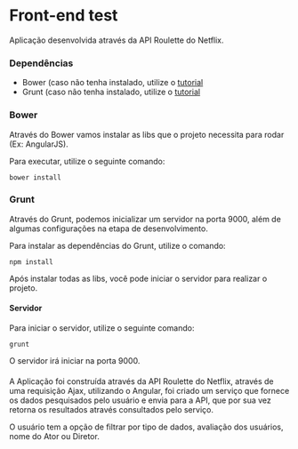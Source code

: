 Front-end test
==============

Aplicação desenvolvida através da API Roulette do Netflix.

### Dependências

- Bower (caso não tenha instalado, utilize o [tutorial](http://bower.io/#install-bower)
- Grunt (caso não tenha instalado, utilize o [tutorial](http://gruntjs.com/installing-grunt)

### Bower

Através do Bower vamos instalar as libs que o projeto necessita para rodar (Ex: AngularJS).

Para executar, utilize o seguinte comando:
```
bower install
```
### Grunt

Através do Grunt, podemos inicializar um servidor na porta 9000, além de algumas configurações na etapa de desenvolvimento.

Para instalar as dependências do Grunt, utilize o comando:
```
npm install
```
Após instalar todas as libs, você pode iniciar o servidor para realizar o projeto.

#### Servidor

Para iniciar o servidor, utilize o seguinte comando:

```
grunt
```

O servidor irá iniciar na porta 9000.

####

A Aplicação foi construída através da API Roulette do Netflix, através de uma requisição Ajax, utilizando o Angular, foi criado um serviço que fornece os dados pesquisados pelo usuário e envia para a API, que por sua vez retorna os resultados através consultados pelo serviço.

O usuário tem a opção de filtrar por tipo de dados, avaliação dos usuários, nome do Ator ou Diretor.

